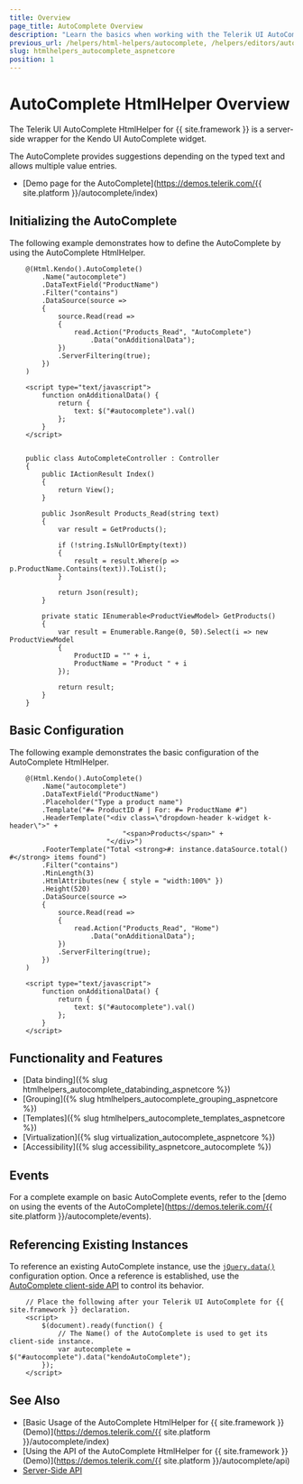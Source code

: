 ```yaml
---
title: Overview
page_title: AutoComplete Overview
description: "Learn the basics when working with the Telerik UI AutoComplete HtmlHelper for {{ site.framework }}."
previous_url: /helpers/html-helpers/autocomplete, /helpers/editors/autocomplete/overview
slug: htmlhelpers_autocomplete_aspnetcore
position: 1
---
```


# AutoComplete HtmlHelper Overview

The Telerik UI AutoComplete HtmlHelper for {{ site.framework }} is a server-side wrapper for the Kendo UI AutoComplete widget.

The AutoComplete provides suggestions depending on the typed text and allows multiple value entries.

* [Demo page for the AutoComplete](https://demos.telerik.com/{{ site.platform }}/autocomplete/index)

## Initializing the AutoComplete

The following example demonstrates how to define the AutoComplete by using the AutoComplete HtmlHelper.

```Razor
    @(Html.Kendo().AutoComplete()
        .Name("autocomplete")
        .DataTextField("ProductName")
        .Filter("contains")
        .DataSource(source =>
        {
            source.Read(read =>
            {
                read.Action("Products_Read", "AutoComplete")
                    .Data("onAdditionalData");
            })
            .ServerFiltering(true);
        })
    )

    <script type="text/javascript">
        function onAdditionalData() {
            return {
                text: $("#autocomplete").val()
            };
        }
    </script>

```
```Controller

    public class AutoCompleteController : Controller
    {
        public IActionResult Index()
        {
            return View();
        }

        public JsonResult Products_Read(string text)
        {
            var result = GetProducts();

            if (!string.IsNullOrEmpty(text))
            {
                result = result.Where(p => p.ProductName.Contains(text)).ToList();
            }

            return Json(result);
        }

        private static IEnumerable<ProductViewModel> GetProducts()
        {
            var result = Enumerable.Range(0, 50).Select(i => new ProductViewModel
            {
                ProductID = "" + i,
                ProductName = "Product " + i
            });

            return result;
        }
    }
```

## Basic Configuration

The following example demonstrates the basic configuration of the AutoComplete HtmlHelper.

```
    @(Html.Kendo().AutoComplete()
        .Name("autocomplete")
        .DataTextField("ProductName")
        .Placeholder("Type a product name")
        .Template("#= ProductID # | For: #= ProductName #")
        .HeaderTemplate("<div class=\"dropdown-header k-widget k-header\">" +
                            "<span>Products</span>" +
                        "</div>")
        .FooterTemplate("Total <strong>#: instance.dataSource.total() #</strong> items found")
        .Filter("contains")
        .MinLength(3)
        .HtmlAttributes(new { style = "width:100%" })
        .Height(520)
        .DataSource(source =>
        {
            source.Read(read =>
            {
                read.Action("Products_Read", "Home")
                    .Data("onAdditionalData");
            })
            .ServerFiltering(true);
        })
    )

    <script type="text/javascript">
        function onAdditionalData() {
            return {
                text: $("#autocomplete").val()
            };
        }
    </script>
```

## Functionality and Features

* [Data binding]({% slug htmlhelpers_autocomplete_databinding_aspnetcore %})
* [Grouping]({% slug htmlhelpers_autocomplete_grouping_aspnetcore %})
* [Templates]({% slug htmlhelpers_autocomplete_templates_aspnetcore %})
* [Virtualization]({% slug virtualization_autocomplete_aspnetcore %})
* [Accessibility]({% slug accessibility_aspnetcore_autocomplete %})

## Events

For a complete example on basic AutoComplete events, refer to the [demo on using the events of the AutoComplete](https://demos.telerik.com/{{ site.platform }}/autocomplete/events).

## Referencing Existing Instances

To reference an existing AutoComplete instance, use the [`jQuery.data()`](https://api.jquery.com/jQuery.data/) configuration option. Once a reference is established, use the [AutoComplete client-side API](https://docs.telerik.com/kendo-ui/api/javascript/ui/autocomplete) to control its behavior.

```
    // Place the following after your Telerik UI AutoComplete for {{ site.framework }} declaration.
    <script>
        $(document).ready(function() {
            // The Name() of the AutoComplete is used to get its client-side instance.
            var autocomplete = $("#autocomplete").data("kendoAutoComplete");
        });
    </script>
```

## See Also

* [Basic Usage of the AutoComplete HtmlHelper for {{ site.framework }} (Demo)](https://demos.telerik.com/{{ site.platform }}/autocomplete/index)
* [Using the API of the AutoComplete HtmlHelper for {{ site.framework }} (Demo)](https://demos.telerik.com/{{ site.platform }}/autocomplete/api)
* [Server-Side API](/api/autocomplete)
